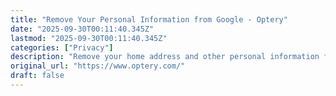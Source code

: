 ```yaml
---
title: "Remove Your Personal Information from Google - Optery"
date: "2025-09-30T00:11:40.345Z"
lastmod: "2025-09-30T00:11:40.345Z"
categories: ["Privacy"]
description: "Remove your home address and other personal information from Google and 700+ sites using the most advanced data broker removal service in the world."
original_url: "https://www.optery.com/"
draft: false
---
```

